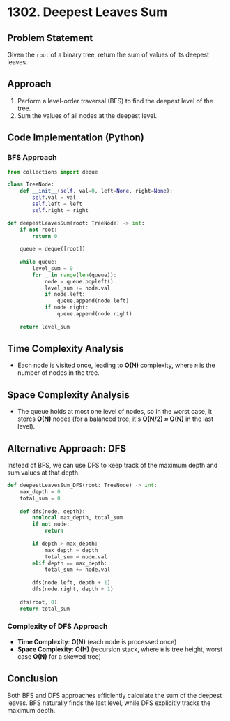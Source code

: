 # 1302. Deepest Leaves Sum

## Problem Statement

Given the `root` of a binary tree, return the sum of values of its deepest leaves.

## Approach

1. Perform a level-order traversal (BFS) to find the deepest level of the tree.
2. Sum the values of all nodes at the deepest level.

## Code Implementation (Python)

### BFS Approach

```python
from collections import deque

class TreeNode:
    def __init__(self, val=0, left=None, right=None):
        self.val = val
        self.left = left
        self.right = right

def deepestLeavesSum(root: TreeNode) -> int:
    if not root:
        return 0
    
    queue = deque([root])
    
    while queue:
        level_sum = 0
        for _ in range(len(queue)):
            node = queue.popleft()
            level_sum += node.val
            if node.left:
                queue.append(node.left)
            if node.right:
                queue.append(node.right)
    
    return level_sum
```

## Time Complexity Analysis

- Each node is visited once, leading to **O(N)** complexity, where `N` is the number of nodes in the tree.

## Space Complexity Analysis

- The queue holds at most one level of nodes, so in the worst case, it stores **O(N)** nodes (for a balanced tree, it's **O(N/2) ≈ O(N)** in the last level).

## Alternative Approach: DFS

Instead of BFS, we can use DFS to keep track of the maximum depth and sum values at that depth.

```python
def deepestLeavesSum_DFS(root: TreeNode) -> int:
    max_depth = 0
    total_sum = 0
    
    def dfs(node, depth):
        nonlocal max_depth, total_sum
        if not node:
            return
        
        if depth > max_depth:
            max_depth = depth
            total_sum = node.val
        elif depth == max_depth:
            total_sum += node.val
        
        dfs(node.left, depth + 1)
        dfs(node.right, depth + 1)
    
    dfs(root, 0)
    return total_sum
```

### Complexity of DFS Approach

- **Time Complexity**: **O(N)** (each node is processed once)
- **Space Complexity**: **O(H)** (recursion stack, where `H` is tree height, worst case **O(N)** for a skewed tree)

## Conclusion

Both BFS and DFS approaches efficiently calculate the sum of the deepest leaves. BFS naturally finds the last level, while DFS explicitly tracks the maximum depth.